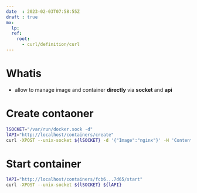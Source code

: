 ```yaml
---
date  : 2023-02-03T07:58:55Z
draft : true
mx:  
  lp:
  ref:
    root: 
      - curl/definition/curl
---
```



# Whatis
- allow to manage image and container **directly** via **socket** and **api**

# Create contaoner
```bash
lSOCKET="/var/run/docker.sock -d"
lAPI="http://localhost/containers/create"
curl -XPOST --unix-socket ${lSOCKET} -d '{"Image":"nginx"}' -H 'Content-Type: application/json' ${lAPI}
```

# Start container
```bash
lAPI="http://localhost/containers/fcb6...7d65/start"
curl -XPOST --unix-socket ${lSOCKET} ${lAPI}
```
